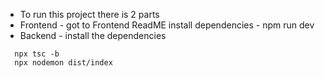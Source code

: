 * To run this project there is 2 parts
* Frontend - got to Frontend ReadME  install dependencies - npm run dev
* Backend - install the dependencies

```
  npx tsc -b
  npx nodemon dist/index
```
